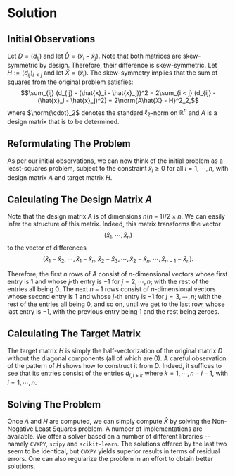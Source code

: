 # Solution

## Initial Observations
Let $D = (d_{ij})$ and let $\hat{D} = (\hat{x}_i - \hat{x}_j)$. Note that both matrices are skew-symmetric by design. Therefore, their difference is skew-symmetric.
Let $H := (d_{ij})_{i < j}$ and let $\hat{X} = (\hat{x}_i)$.
The skew-symmetry implies that the sum of squares from the original problem satisfies:
$$\sum_{ij} (d_{ij} - (\hat{x}_i - \hat{x}_j))^2 = 2\sum_{i < j} (d_{ij} - (\hat{x}_i - \hat{x}_j)^2) = 2\norm{A\hat{X} - H}^2_2,$$
where $\norm{\cdot}_2$ denotes the standard $\ell_2$-norm on $\mathbb{R}^n$ and $A$ is a design matrix that is to be determined.

## Reformulating The Problem
As per our initial observations, we can now think of the initial problem as a least-squares problem, subject to the constraint $\hat{x}_i \geq 0$ for all $i = 1, \cdots, n$, with design
matrix $A$ and target matrix $H$.

## Calculating The Design Matrix $A$
Note that the design matrix $A$ is of dimensions $n(n-1)/2 \times n$. We can easily infer the structure of this matrix. Indeed, this matrix transforms the vector
$$(\hat{x}_1, \cdots, \hat{x}_n)$$
to the vector of differences
$$(\hat{x}_1 - \hat{x}_2, \cdots, \hat{x}_1 - \hat{x}_n, \hat{x}_2 - \hat{x}_3, \cdots, \hat{x}_2 - \hat{x}_n, \cdots, \hat{x}_{n-1} - \hat{x}_n).$$

Therefore, the first $n$ rows of $A$ consist of $n$-dimensional vectors whose first entry is $1$ and whose $j$-th entry is $-1$ for $j = 2, \cdots, n$; with the rest of the entries all being $0$. The next $n-1$ rows consist of $n$-dimensional vectors whose second entry is $1$ and whose $j$-th entry is $-1$ for $j = 3, \cdots, n$; with the rest of the entries all being $0$, and so on, until we get to the last row, whose last entry is $-1$, with the previous entry being $1$ and the rest being zeroes.

## Calculating The Target Matrix
The target matrix $H$ is simply the half-vectorization of the original matrix $D$ without the diagonal components (all of which are $0$). 
A careful observation of the pattern of $H$ shows how to construct it from $D$. Indeed, it suffices to see that its entries consist of the entries $d_{i, i+k}$ where $k = 1, \cdots, n-i-1$, with $i = 1, \cdots, n$.

## Solving The Problem
Once $A$ and $H$ are computed, we can simply compute $\hat{X}$ by solving the Non-Negative Least Squares problem. A number of implementations are available. We offer a solver based on a number of different libraries -- namely `CVXPY`, `scipy` and `scikit-learn`. The solutions offered by the last two seem to be identical, but `CVXPY` yields superior results in terms of residual errors. One can also regularize the problem in an effort to obtain better solutions.